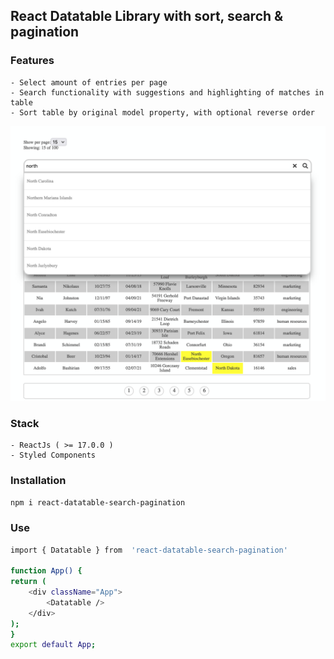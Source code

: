 ## React Datatable Library with sort, search & pagination
### Features
    - Select amount of entries per page
    - Search functionality with suggestions and highlighting of matches in table
    - Sort table by original model property, with optional reverse order

<p align="center">
    <img src="./public/img/Screenshot 2022-01-08 at 18.35.22.png" >
</p>

### Stack
    - ReactJs ( >= 17.0.0 )
    - Styled Components

### Installation
`npm i react-datatable-search-pagination`

### Use
```bash
import { Datatable } from  'react-datatable-search-pagination' 

function App() {
return (
    <div className="App">
        <Datatable />
    </div>
);
}
export default App;
```




